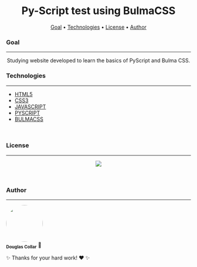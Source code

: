 <h1 align="center">Py-Script test using BulmaCSS</h1>

<p align="center">
 <a href="#goal">Goal</a> •
 <a href="#technologies">Technologies</a> •
 <a href="#license">License</a> •
 <a href="#author">Author</a>
</p>

### Goal
---

<p align="center">Studying website developed to learn the basics of PyScript and Bulma CSS.</p>

### Technologies
---

- [HTML5](https://www.w3.org/standards/webdesign/htmlcss)
- [CSS3](https://www.w3.org/standards/webdesign/htmlcss)
- [JAVASCRIPT](https://www.javascript.com/)
- [PYSCRIPT](https://pyscript.net/)
- [BULMACSS](https://bulma.io/)
<br/>

### License
---

<p align="center"><img src="image/license-MIT-green.svg"></p>
<br/>

### Author
---

<a>
<img style="border-radius: 50%;" src="https://cdn.bio.link/uploads/profile_pictures/2022-06-03/YQh8fmJkt7Wr7YrSE5JuGQHv0RXeBuCS.png" width="100px;" alt=""/>
<br />
<sub><b>Douglas Collar</b></sub></a> <a>🚀</a>


✨ Thanks for your hard work! ❤️ ✨
